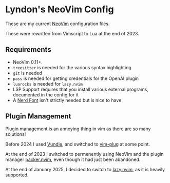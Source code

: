 # Lyndon's NeoVim Config

These are my current [NeoVim](https://github.com/neovim/neovim) configuration
files.

These were rewritten from Vimscript to Lua at the end of 2023.

## Requirements

- NeoVim 0.11+.
- `treesitter` is needed for the various syntax highlighting
- `git` is needed
- `pass` is needed for getting credentials for the OpenAI plugin
- `luarocks` is needed for `lazy.nvim`
- LSP Support requires that you install various external programs, documented
  in the config for it
- A [Nerd Font](https://www.nerdfonts.com/) isn't strictly needed but is nice
  to have

## Plugin Management

Plugin management is an annoying thing in vim as there are so many solutions!

Before 2024 I used [Vundle](https://github.com/VundleVim/Vundle.vipm), and 
switched to [vim-plug](https://github.com/junegunn/vim-plug) at some point.

At the end of 2023 I switched to permenently using NeoVim and the plugin
manager [packer.nvim](https://github.com/wbthomason/packer.nvim), even though
it had just been abandoned.

At the end of January 2025, I decided to switch to
[lazy.nvim](https://github.com/folke/lazy.nvim), as it is heavily supported.
